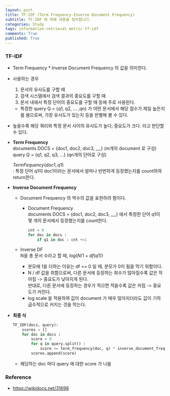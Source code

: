 ```yaml
---
layout: post
title: TF-IDF (Term Frequency-Inverse Document Frequency)
subtitle: TF-IDF 에 대해 내용을 정리합니다.
categories: Study
tags: information-retrieval metric tf-idf
comments: True
published: True
---
```


### TF-IDF 
- Term Frequency * Inverse Document Frequency 의 값을 의미한다. 
- 사용하는 경우 <br> 
    1) 문서의 유사도를 구할 때 <br> 
    2) 검색 시스템에서 검색 결과의 중요도를 구할 때 <br> 
    3) 문서 내에서 특정 단어의 중요도를 구할 때 등에 주로 사용된다. <br> 
    - 특정한 query Q = {q1, q2, ... ,qn} 가 어떤 문서에서 해당 점수가 제일 높은지를 봄으로써, 가장 유사도가 있는지 등을 판별해 볼 수 있다. <br> 

- 높을수록 해당 쿼리와 특정 문서 사이의 유사도가 높다, 중요도가 크다. 라고 판단할 수 있다. <br> 

- **Term Frequency** <br> 
    documents DOCS = {doc1, doc2, doc3, ,,,,} (m개의 document 로 구성)<br> 
    query Q = {q1, q2, q3, ...} (qn개의 단어로 구성)<br> 
    
    $Term Fequency(doc1, q1)$ <br> 
    : 특정 단어 q1이 doc1이라는 문서에서 얼마나 빈번하게 등장했는지를 count하여 return한다. <br> 

- **Inverse Document Frequency** <br> 
    - Document Frequency 의 역수의 값을 표현하려 함이다. <br> 
        - Document Frequency <br> 
            documents DOCS = {doc1, doc2, doc3, ,,,,} 에서 특정한 단어 q1이 몇 개의 문서에서 등장했는지를 count한다. <br> 
            ```python 
            cnt = 0
            for doc in docs : 
                if q1 in doc : cnt +=1 
            ```
    - Inverse DF <br> 
        N을 총 문서 수라고 할 때,  $log (N / 1 + df(q1))$<br> 

        - 분모에 1을 더하는 이유는 df == 0 일 때, 분모가 0이 됨을 막기 위함이다. <br> 
        - N / df 값을 취함으로써, 다른 문서에 등장하는 회수가 많아질수록 값은 작아짐 -> 중요도가 낮아지게 된다. <br> 
          반대로, 다른 문서에 등장하는 경우가 적으면 적을수록 값은 커짐 -> 중요도가 커진다.  <br> 
        - log scale 을 적용하여 값이 document 가 매우 많아지더라도 값이 기하 급수적으로 커지는 것을 막는다.  <br> 

- **최종 식** <br> 
    ```python
    TF_IDF(docs, query): 
        scores = [] 
        for doc in docs :  
            score = 0
            for q in query.split() :
                score += term_frequency(doc, q) * inverse_document_frequency(docs, q) 
            scores.append(score)
    ```
    - 해당하는 doc 마다 query 에 대한 score 가 나옴 <br> 


### Reference 
- https://wikidocs.net/31698